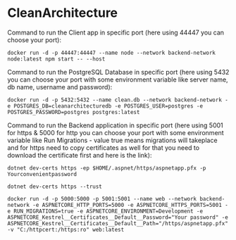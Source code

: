 ﻿# CleanArchitecture

Command to run the Client app in specific port (here using 44447 you can choose your port):
```
docker run -d -p 44447:44447 --name node --network backend-network node:latest npm start -- --host
```

Command to run the PostgreSQL Database in specific port (here using 5432 you can choose your port with some environment variable like server name, db name, username and password): 
```
docker run -d -p 5432:5432 --name clean.db --network backend-network -e POSTGRES_DB=cleanarchitecturedb -e POSTGRES_USER=postgres -e POSTGRES_PASSWORD=postgres postgres:latest
```

Command to run the Backend application in specific port (here using 5001 for https & 5000 for http you can choose your port with some environment variable like Run Migrations - value true means migrations will takeplace and for https need to copy certificates as well for that you need to download the certificate first and here is the link): 
```
dotnet dev-certs https -ep $HOME/.aspnet/https/aspnetapp.pfx -p Yourconvenientpassword
```

```
dotnet dev-certs https --trust
```

```
docker run -d -p 5000:5000 -p 5001:5001 --name web --network backend-network -e ASPNETCORE_HTTP_PORTS=5000 -e ASPNETCORE_HTTPS_PORTS=5001 -e RUN_MIGRATIONS=true -e ASPNETCORE_ENVIRONMENT=Development -e ASPNETCORE_Kestrel__Certificates__Default__Password="Your password" -e ASPNETCORE_Kestrel__Certificates__Default__Path="/https/aspnetapp.pfx" -v "C:/httpcert:/https:ro" web:latest
```